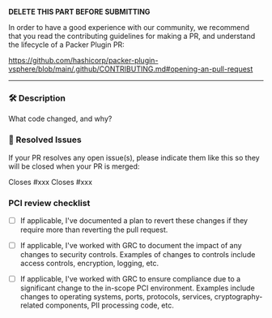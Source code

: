 **DELETE THIS PART BEFORE SUBMITTING**

In order to have a good experience with our community, we recommend that you
read the contributing guidelines for making a PR, and understand the lifecycle
of a Packer Plugin PR:

https://github.com/hashicorp/packer-plugin-vsphere/blob/main/.github/CONTRIBUTING.md#opening-an-pull-request

----

### :hammer_and_wrench: Description
What code changed, and why?


### :link: Resolved Issues
If your PR resolves any open issue(s), please indicate them like this so they will be closed when your PR is merged:

Closes #xxx
Closes #xxx

### PCI review checklist
<!-- heimdall_github_prtemplate:grc-pci_dss-2024-01-05 -->
- [ ] If applicable, I've documented a plan to revert these changes if they require more than reverting the pull request.
- [ ] If applicable, I've worked with GRC to document the impact of any changes to security controls.
  Examples of changes to controls include access controls, encryption, logging, etc.
- [ ] If applicable, I've worked with GRC to ensure compliance due to a significant change to the in-scope PCI environment.
  Examples include changes to operating systems, ports, protocols, services, cryptography-related components, PII processing code, etc.

